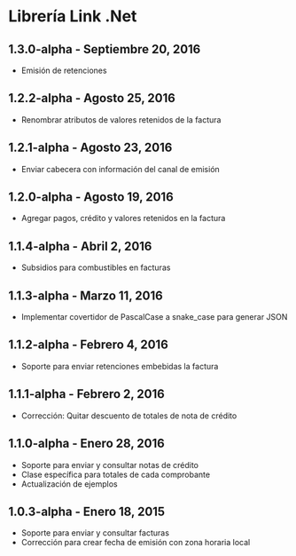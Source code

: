 ﻿# Librería Link .Net  


## 1.3.0-alpha - Septiembre 20, 2016

 * Emisión de retenciones


## 1.2.2-alpha - Agosto 25, 2016

 * Renombrar atributos de valores retenidos de la factura


## 1.2.1-alpha - Agosto 23, 2016

 * Enviar cabecera con información del canal de emisión


## 1.2.0-alpha - Agosto 19, 2016

 * Agregar pagos, crédito y valores retenidos en la factura
 

## 1.1.4-alpha - Abril 2, 2016
 
 * Subsidios para combustibles en facturas


## 1.1.3-alpha - Marzo 11, 2016
 
 * Implementar covertidor de PascalCase a snake_case para generar JSON


## 1.1.2-alpha - Febrero 4, 2016
 
 * Soporte para enviar retenciones embebidas la factura

 
## 1.1.1-alpha - Febrero 2, 2016
 
 * Corrección: Quitar descuento de totales de nota de crédito
 

## 1.1.0-alpha - Enero 28, 2016

 * Soporte para enviar y consultar notas de crédito
 * Clase específica para totales de cada comprobante
 * Actualización de ejemplos


## 1.0.3-alpha - Enero 18, 2015

 * Soporte para enviar y consultar facturas
 * Corrección para crear fecha de emisión con zona horaria local
